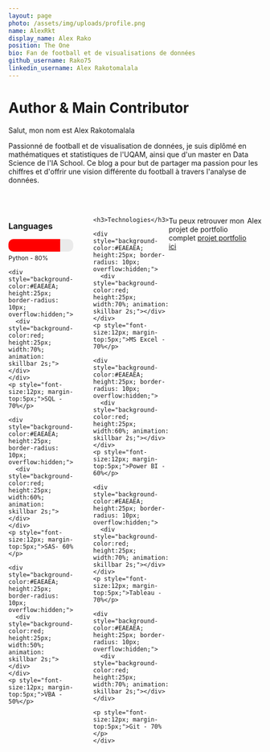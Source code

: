 ```yaml
---
layout: page
photo: /assets/img/uploads/profile.png
name: AlexRkt
display_name: Alex Rako
position: The One
bio: Fan de football et de visualisations de données
github_username: Rako75
linkedin_username: Alex Rakotomalala
---
```



# Author & Main Contributor 

Salut, mon nom est Alex Rakotomalala 

Passionné de football et de visualisation de données, je suis diplômé en mathématiques et statistiques de l'UQAM, ainsi que d'un master en Data Science de l'IA School. Ce blog a pour but de partager ma passion pour les chiffres et d'offrir une vision différente du football à travers l'analyse de données.


<div style="display:flex; justify-content:center; margin-top:50px;">
  <div style="width:33%; margin-right:20px;">
    <h3>Languages</h3>
    <div style="background-color:#EAEAEA; height:25px; border-radius: 10px; overflow:hidden;">
      <div style="background-color:red; height:25px; width:80%; animation: skillbar 2s;"></div>
    </div>
    <p style="font-size:12px; margin-top:5px;">Python - 80%</p>
    
    <div style="background-color:#EAEAEA; height:25px; border-radius: 10px; overflow:hidden;">
      <div style="background-color:red; height:25px; width:70%; animation: skillbar 2s;"></div>
    </div>
    <p style="font-size:12px; margin-top:5px;">SQL - 70%</p>
    
    <div style="background-color:#EAEAEA; height:25px; border-radius: 10px; overflow:hidden;">
      <div style="background-color:red; height:25px; width:60%; animation: skillbar 2s;"></div>
    </div>
    <p style="font-size:12px; margin-top:5px;">SAS- 60%</p>
    
    <div style="background-color:#EAEAEA; height:25px; border-radius: 10px; overflow:hidden;">
      <div style="background-color:red; height:25px; width:50%; animation: skillbar 2s;"></div>
    </div>
    <p style="font-size:12px; margin-top:5px;">VBA - 50%</p>
  </div>
  
  <div style="width:33%; margin-left:20px;">

  
    <h3>Technologies</h3> 

    <div style="background-color:#EAEAEA; height:25px; border-radius: 10px; overflow:hidden;">
      <div style="background-color:red; height:25px; width:70%; animation: skillbar 2s;"></div>
    </div>
    <p style="font-size:12px; margin-top:5px;">MS Excel - 70%</p>
    
    <div style="background-color:#EAEAEA; height:25px; border-radius: 10px; overflow:hidden;">
      <div style="background-color:red; height:25px; width:60%; animation: skillbar 2s;"></div>
    </div>
    <p style="font-size:12px; margin-top:5px;">Power BI - 60%</p>
    
    <div style="background-color:#EAEAEA; height:25px; border-radius: 10px; overflow:hidden;">
      <div style="background-color:red; height:25px; width:70%; animation: skillbar 2s;"></div>
    </div>
    <p style="font-size:12px; margin-top:5px;">Tableau - 70%</p>
    
    <div style="background-color:#EAEAEA; height:25px; border-radius: 10px; overflow:hidden;">
      <div style="background-color:red; height:25px; width:70%; animation: skillbar 2s;"></div>
    </div>

    <p style="font-size:12px; margin-top:5px;">Git - 70%</p>
    </div>
</div>

Tu peux retrouver mon projet de portfolio complet [projet portfolio ici](https://Rako75.github.io)

Alex
